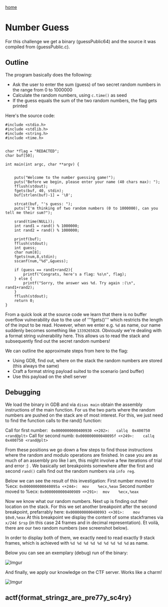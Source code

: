 [home](https://adminadminctf.github.io/ctf/)

# Number Guess
For this challenge we get a binary (guessPublic64) and the source it was compiled from (guessPublic.c). 


## Outline
The program basically does the following:

* Ask the user to enter the sum (guess) of two secret random numbers in the range from 0 to 1000000
* Calculate the random numbers, using ```c.time()``` as seed
* If the guess equals the sum of the two random numbers, the flag gets printed

Here's the source code:
```
#include <stdio.h>
#include <stdlib.h>
#include <string.h>
#include <time.h>


char *flag = "REDACTED";
char buf[50];

int main(int argc, char **argv) {

	
	puts("Welcome to the number guessing game!");
	puts("Before we begin, please enter your name (40 chars max): ");
	fflush(stdout);
	fgets(buf, 40, stdin);
	buf[strlen(buf)-1] = '\0';
		
	strcat(buf, "'s guess: ");	
	puts("I'm thinking of two random numbers (0 to 1000000), can you tell me their sum?");
	
	srand(time(NULL));
	int rand1 = rand() % 1000000;
	int rand2 = rand() % 1000000;

	printf(buf);
	fflush(stdout);
	int guess;
	char num[8];
	fgets(num,8,stdin);
	sscanf(num,"%d",&guess);

	if (guess == rand1+rand2){
		printf("Congrats, here's a flag: %s\n", flag);
	} else {
		printf("Sorry, the answer was %d. Try again :(\n", rand1+rand2); 
	}
	fflush(stdout);
	return 0;
}
```

From a quick look at the source code we learn that there is no buffer overflow vulnerability due to the use of '''fgets()''' which restricts the length of the input to be read. However, when we enter e.g. ```%d``` as name, our name suddenly becomes something like ```1339265028```. Obviously we're dealing with a format string vulnerability here. This allows us to read the stack and subsequently find out the secret random numbers!

We can outline the approximate steps from here to the flag:
* Using GDB, find out, where on the stack the random numbers are stored (this always the same)
* Craft a format string payload suited to the scenario (and buffer)
* Use this payload on the shell server


## Debugging
We load the binary in GDB and via ```disas main``` obtain the assembly instructions of the main function. For us the two parts where the random numbers are pushed on the stack are of most interest. For this, we just need to find the function calls to the rand() function:

Call for first number: ``` 0x0000000000400930 <+202>:	callq  0x400750 <rand@plt>```
Call for second numb:  ```0x000000000040095f <+249>:	callq  0x400750 <rand@plt>```

From these positions we go down a few steps to find those instructions where the random and modulo operations are finished. In case you are as much of an assembly pro like I am, this might involve a few iterations of trial and error :) . We basically set breakpoints somewhere after the first and second ```rand()``` calls find out the random numbers via ```info reg```.

Below we can see the result of this investigation:
First number moved to %ecx:  ```0x000000000040095a <+244>:	mov    %ecx,%eax```
Second number moved to %ecx: ```0x0000000000400989 <+291>:	mov    %ecx,%eax```

Now we know what our random numbers. Next up is finding out their location on the stack. For this we set another breakpoint after the second breakpoint, prefarrably here: ```0x0000000000400993 <+301>:	mov    $0x0,%eax```
At this breakpoint we display the content of some stackframes via ```x/24d $rsp``` (in this case 24 frames and in decimal representation). Et voilà, there are our two random numbers (see screenshot below).

In order to display both of them, we exactly need to read exactly 9 stack frames, which is achieved with ```%d %d %d %d %d %d %d %d %d``` as name.


Below you can see an exemplary (debug) run of the binary:

![Imgur](https://i.imgur.com/G9RfLsD.png)



And finally, we apply our knowledge on the CTF server. Works like a charm!

![Imgur](https://i.imgur.com/i6wXjxH.png)


## actf{format_stringz_are_pre77y_sc4ry}
